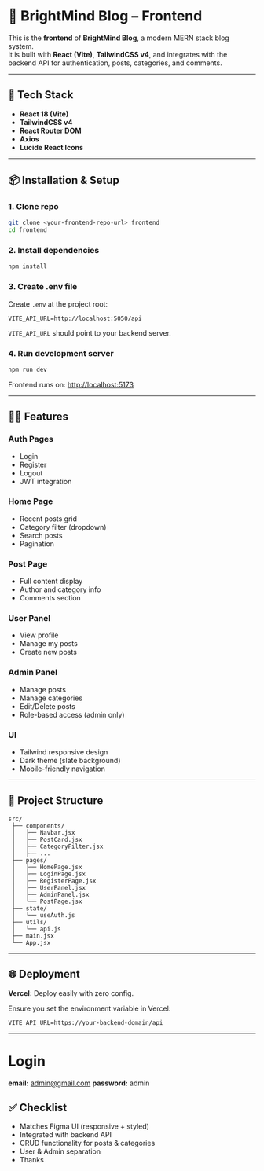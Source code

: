 # 🌟 BrightMind Blog – Frontend

This is the **frontend** of **BrightMind Blog**, a modern MERN stack blog system.  
It is built with **React (Vite)**, **TailwindCSS v4**, and integrates with the backend API for authentication, posts, categories, and comments.

---

## 🚀 Tech Stack

- **React 18 (Vite)**
- **TailwindCSS v4**
- **React Router DOM**
- **Axios**
- **Lucide React Icons**

---

## 📦 Installation & Setup

### 1. Clone repo
```bash
git clone <your-frontend-repo-url> frontend
cd frontend
```

### 2. Install dependencies
```bash
npm install
```

### 3. Create .env file

Create `.env` at the project root:

```env
VITE_API_URL=http://localhost:5050/api
```
`VITE_API_URL` should point to your backend server.

### 4. Run development server
```bash
npm run dev
```
Frontend runs on: [http://localhost:5173](http://localhost:5173)

---

## 🧑‍💻 Features

### Auth Pages
- Login
- Register
- Logout
- JWT integration

### Home Page
- Recent posts grid
- Category filter (dropdown)
- Search posts
- Pagination

### Post Page
- Full content display
- Author and category info
- Comments section

### User Panel
- View profile
- Manage my posts
- Create new posts

### Admin Panel
- Manage posts
- Manage categories
- Edit/Delete posts
- Role-based access (admin only)

### UI
- Tailwind responsive design
- Dark theme (slate background)
- Mobile-friendly navigation

---

## 📁 Project Structure

```
src/
 ├── components/
 │   ├── Navbar.jsx
 │   ├── PostCard.jsx
 │   ├── CategoryFilter.jsx
 │   ├── ...
 ├── pages/
 │   ├── HomePage.jsx
 │   ├── LoginPage.jsx
 │   ├── RegisterPage.jsx
 │   ├── UserPanel.jsx
 │   ├── AdminPanel.jsx
 │   └── PostPage.jsx
 ├── state/
 │   └── useAuth.js
 ├── utils/
 │   └── api.js
 ├── main.jsx
 └── App.jsx
```

---

## 🌐 Deployment

**Vercel:** Deploy easily with zero config.

Ensure you set the environment variable in Vercel:

```
VITE_API_URL=https://your-backend-domain/api
```

---

# Login 
**email:** admin@gmail.com
**password:** admin

## ✅ Checklist

- Matches Figma UI (responsive + styled)
- Integrated with backend API
- CRUD functionality for posts & categories
- User & Admin separation
- Thanks